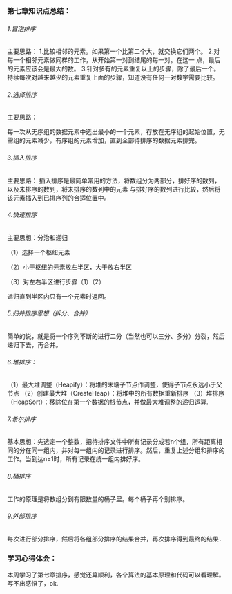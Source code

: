 ### 第七章知识点总结：

###### 1.冒泡排序

主要思路：
1.比较相邻的元素。如果第一个比第二个大，就交换它们两个。
2.对每一个相邻元素做同样的工作，从开始第一对到结尾的每一对。在这一 点，最后的元素应该会是最大的数。
3.针对多有的元素重复以上的步骤，除了最后一个。
持续每次对越来越少的元素重复上面的步骤，知道没有任何一对数字需要比较。



###### 2.选择排序

主要思路：

每一次从无序组的数据元素中选出最小的一个元素，存放在无序组的起始位置，无需组的元素减少，有序组的元素增加，直到全部待排序的数据元素排完。

###### 3.插入排序

主要思路：
插入排序是最简单常用的方法，将数组分为两部分，排好序的数列，以及未排序的数列，将未排序的数列中的元素 与排好序的数列进行比较，然后将该元素插入到已排序列的合适位置中。



###### 4.快速排序

主要思想：分治和递归

（1）选择一个枢纽元素

（2）小于枢纽的元素放左半区，大于放右半区

（3）对左右半区进行步骤（1）（2）

递归直到半区内只有一个元素时返回。

###### 5.归并排序思想（拆分、合并）

简单的说，就是将一个序列不断的进行二分（当然也可以三分、多分）分裂，然后递归下去，再合并。

###### 6.堆排序：

（1）最大堆调整（Heapify）：将堆的末端子节点作调整，使得子节点永远小于父节点
（2）创建最大堆（CreateHeap）：将堆中的所有数据重新排序
（3）堆排序（HeapSort）：移除位在第一个数据的根节点，并做最大堆调整的递归运算.

###### 7.希尔排序

基本思想：先选定一个整数，把待排序文件中所有记录分成若n个组，所有距离相同的分在同一组内，并对每一组内的记录进行排序。然后，重复上述分组和排序的工作。当到达n=1时，所有记录在统一组内排好序。

###### 8.桶排序

工作的原理是将数组分到有限数量的桶子里。每个桶子再个别排序。

###### 9.外部排序

每次进行部分排序，然后将各组部分排序的结果合并，再次排序得到最终的结果．

### 学习心得体会：

本周学习了第七章排序，感觉还算顺利，各个算法的基本原理和代码可以看理解。写不出感悟了，ok.



